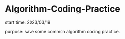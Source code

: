 # Algorithm-Coding-Practice

start time: 2023/03/19

purpose: save some common algorithm coding practice.

